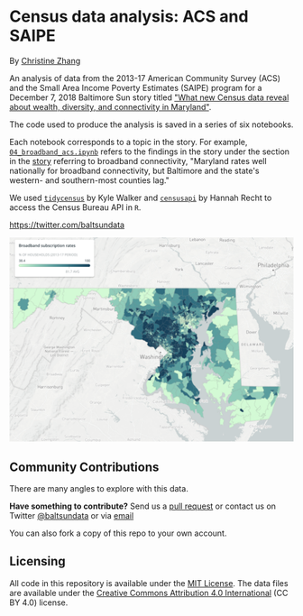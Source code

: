 # Census data analysis: ACS and SAIPE

By [Christine Zhang](mailto:czhang@baltsun.com)

An analysis of data from the 2013-17 American Community Survey (ACS) and the Small Area Income Poverty Estimates (SAIPE) program for a December 7, 2018 Baltimore Sun story titled ["What new Census data reveal about wealth, diversity, and connectivity in Maryland"](https://www.baltimoresun.com/news/maryland/bs-md-acs-census-release-20181206-story.html).

The code used to produce the analysis is saved in a series of six notebooks.

Each notebook corresponds to a topic in the story. For example, [`04_broadband_acs.ipynb`](http://nbviewer.jupyter.org/github/baltimore-sun-data/census-data-analysis-2018/blob/master/04_broadband_acs.ipynb) refers to the findings in the story under the section in the [story](https://www.baltimoresun.com/news/maryland/bs-md-acs-census-release-20181206-story.html) referring to broadband connectivity, "Maryland rates well nationally for broadband connectivity, but Baltimore and the state's western- and southern-most counties lag."

We used [`tidycensus`](https://walkerke.github.io/tidycensus/index.html) by Kyle Walker and [`censusapi`](https://hrecht.github.io/censusapi/index.html) by Hannah Recht to access the Census Bureau API in `R`.

https://twitter.com/baltsundata

![](output/screenshot.png)

## Community Contributions

There are many angles to explore with this data.

**Have something to contribute?** Send us a [pull request](https://github.com/baltimore-sun-data/census-data-analysis-2018/pulls) or contact us on Twitter [@baltsundata](https://twitter.com/baltsundata) or via [email](mailto:czhang@baltsun.com)

You can also fork a copy of this repo to your own account.

## Licensing

All code in this repository is available under the [MIT License](https://opensource.org/licenses/MIT). The data files are available under the [Creative Commons Attribution 4.0 International](https://creativecommons.org/licenses/by/4.0/) (CC BY 4.0) license.